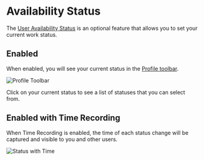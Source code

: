 # Availability Status
The [User Availability Status](/esp-config/organizational-data/user-availability-states) is an optional feature that allows you to set your current work status. 

## Enabled
When enabled, you will see your current status in the [Profile toolbar](/esp-user-guide/index#profile-toolbar). 

![Profile Toolbar](/_books/esp-user-guide/images/profile-toolbar.png)

Click on your current status to see a list of statuses that you can select from.

## Enabled with Time Recording
When Time Recording is enabled, the time of each status change will be captured and visible to you and other users.

![Status with Time](/_books/esp-user-guide/images/status-with-time.png)